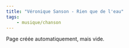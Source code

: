 ```yaml
---
title: "Véronique Sanson - Rien que de l'eau"
tags:
    - musique/chanson
---
```


Page créée automatiquement, mais vide.
